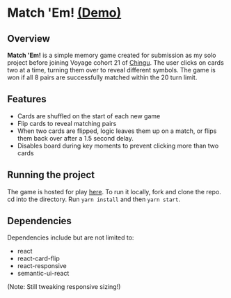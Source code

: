 Match 'Em! [(Demo)](https://match-em.netlify.app/)
============

Overview 
-------------

**Match 'Em!** is a simple memory game created for submission as my solo project before joining Voyage cohort 21 of [Chingu](https://www.chingu.io/). The user clicks on cards two at a time, turning them over to reveal different symbols. The game is won if all 8 pairs are successfully matched within the 20 turn limit.


Features
------------
- Cards are shuffled on the start of each new game
- Flip cards to reveal matching pairs
- When two cards are flipped, logic leaves them up on a match, or flips them back over after a 1.5 second delay.
- Disables board during key moments to prevent clicking more than two cards



Running the project
----------------
The game is hosted for play [here](https://match-em.netlify.app/). To run it locally, fork and clone the repo. cd into the directory. Run `yarn install` and then `yarn start`.


Dependencies
---------
Dependencies include but are not limited to:

- react
- react-card-flip
- react-responsive
- semantic-ui-react

(Note: Still tweaking responsive sizing!)
